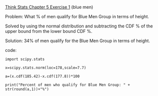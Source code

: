 [Think Stats Chapter 5 Exercise 1](http://greenteapress.com/thinkstats2/html/thinkstats2006.html#toc50) (blue men)


Problem: What % of men qualify for Blue Men Group in terms of height. 

Solved by using the normal distribution and subtracting the CDF % of the upper bound from the lower bound CDF %. 

Solution: 34% of men qualify for the Blue Men Group in terms of height. 

code:

```
import scipy.stats

x=scipy.stats.norm(loc=178,scale=7.7)

a=(x.cdf(185.42)-x.cdf(177.8))*100

print("Percent of men who qualify for Blue Men Group: " + str(round(a,1))+"%")
```